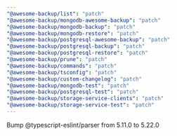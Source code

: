 ```yaml
---
"@awesome-backup/list": "patch"
"@awesome-backup/mongodb-awesome-backup": "patch"
"@awesome-backup/mongodb-backup": "patch"
"@awesome-backup/mongodb-restore": "patch"
"@awesome-backup/postgresql-awesome-backup": "patch"
"@awesome-backup/postgresql-backup": "patch"
"@awesome-backup/postgresql-restore": "patch"
"@awesome-backup/prune": "patch"
"@awesome-backup/commands": "patch"
"@awesome-backup/tsconfig": "patch"
"@awesome-backup/custom-changelog": "patch"
"@awesome-backup/mongodb-test": "patch"
"@awesome-backup/postgresql-test": "patch"
"@awesome-backup/storage-service-clients": "patch"
"@awesome-backup/storage-service-test": "patch"
---
```


Bump @typescript-eslint/parser from 5.11.0 to 5.22.0
